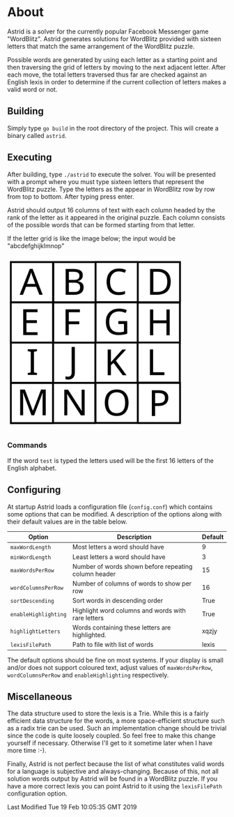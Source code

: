 # About
Astrid is a solver for the currently popular Facebook Messenger game
"WordBlitz". Astrid generates solutions for WordBlitz provided with sixteen
letters that match the same arrangement of the WordBlitz puzzle.

Possible words are generated by using each letter as a starting point and then
traversing the grid of letters by moving to the next adjacent letter. After
each move, the total letters traversed thus far are checked against an English
lexis in order to determine if the current collection of letters makes a valid
word or not.

## Building
Simply type `go build` in the root directory of the project. This will create a
binary called `astrid`.

## Executing
After building, type `./astrid` to execute the solver. You will be presented
with a prompt where you must type sixteen letters that represent the WordBlitz
puzzle. Type the letters as the appear in WordBlitz row by row from top to
bottom. After typing press enter.

Astrid should output 16 columns of text with each column headed by the rank of
the letter as it appeared in the original puzzle. Each column consists of the
possible words that can be formed starting from that letter.

If the letter grid is like the image below; the input would be
"abcdefghijklmnop"

<img src="./images/letter_grid.svg" alt="Letter Grid" width="400" height="400"/>

### Commands
If the word `test` is typed the letters used will be the first 16 letters of
the English alphabet.

## Configuring
At startup Astrid loads a configuration file (`config.conf`) which contains
some options that can be modified. A description of the options along with
their default values are in the table below.

Option               |                 Description                           | Default
---------------------|-------------------------------------------------------|---------
`maxWordLength`      |  Most letters a word should have                      | 9                        
`minWordLength`      |  Least letters a word should have                     | 3
`maxWordsPerRow`     |  Number of words shown before repeating column header | 15  
`wordColumnsPerRow`  |  Number of columns of words to show per row           | 16
`sortDescending`     |  Sort words in descending order                       | True
`enableHighlighting` |  Highlight word columns and words with rare letters   | True
`highlightLetters`   |  Words containing these letters are highlighted.      | xqzjy
`lexisFilePath`      |  Path to file with list of words                      | lexis


The default options should be fine on most systems. If your display is small
and/or does not support coloured text, adjust values of `maxWordsPerRow`,
`wordColumnsPerRow` and `enableHighlighting` respectively.

## Miscellaneous  
The data structure used to store the lexis is a Trie. While this is a fairly
efficient data structure for the words, a more space-efficient structure such
as a radix trie can be used.  Such an implementation change should be trivial
since the code is quite loosely coupled. So feel free to make this change
yourself if necessary. Otherwise I'll get to it sometime later when I have more
time :-). 

Finally, Astrid is not perfect because the list of what constitutes valid words
for a language is subjective and always-changing. Because of this, not all
solution words output by Astrid will be found in a WordBlitz puzzle. If you
have a more correct lexis you can point Astrid to it using the `lexisFilePath`
configuration option.

Last Modified Tue 19 Feb 10:05:35 GMT 2019
